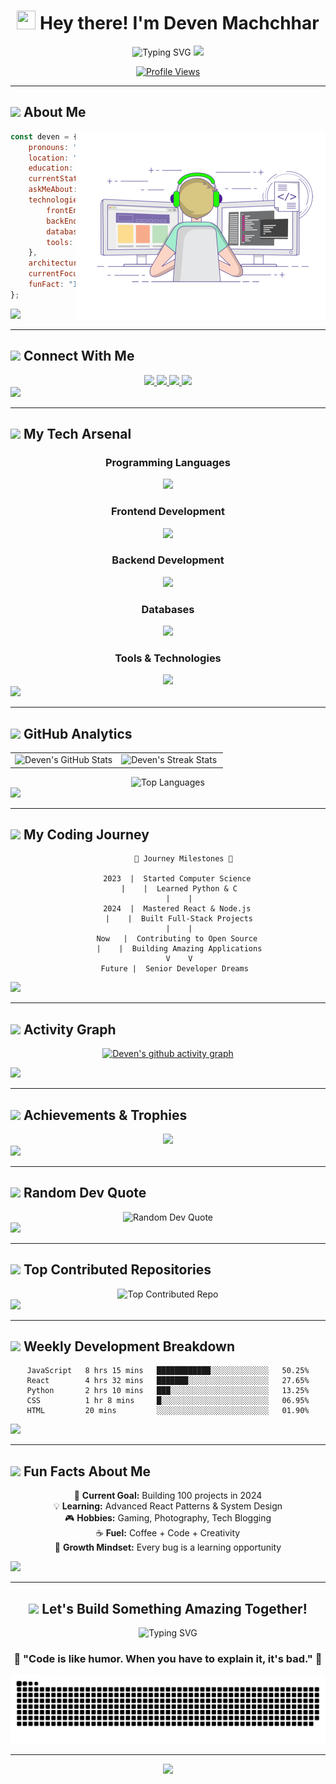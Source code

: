 <div align="center">

# <img src="https://raw.githubusercontent.com/iampavangandhi/iampavangandhi/master/gifs/Hi.gif" width="30px" height="30px"> Hey there! I'm **Deven Machchhar** 

<img src="https://readme-typing-svg.herokuapp.com?font=Fira+Code&size=28&duration=3000&pause=1000&color=00D9FF&center=true&vCenter=true&multiline=true&width=600&height=100&lines=Passionate+Full-Stack+Developer;From+Morbi%2C+Gujarat%2C+India;Always+Learning+%26+Building!" alt="Typing SVG" />

<img src="https://user-images.githubusercontent.com/73097560/115834477-dbab4500-a447-11eb-908a-139a6edaec5c.gif">

[![Profile Views](https://visitcount.itsvg.in/api?id=Deven14125&label=Profile%20Views&color=0&icon=5&pretty=true)](https://visitcount.itsvg.in)

</div>

---

## <img src="https://media.giphy.com/media/VgCDAzcKvsR6OM0uWg/giphy.gif" width="50"> **About Me**

<img align="right" alt="Coding GIF" width="400" src="https://raw.githubusercontent.com/devSouvik/devSouvik/master/gif3.gif">

```javascript
const deven = {
    pronouns: "He/Him",
    location: "Morbi, Gujarat, India 🇮🇳",
    education: "Computer Science @ Darshan University 🎓",
    currentStatus: "Building amazing web applications 🚀",
    askMeAbout: ["Web Development", "React", "Python", "Database Design"],
    technologies: {
        frontEnd: ["React", "JavaScript", "HTML5", "CSS3", "TailwindCSS"],
        backEnd: ["Node.js", "Express.js", "Python", "C#", ".NET"],
        databases: ["MongoDB", "MySQL", "SQL Server"],
        tools: ["Git", "Postman", "VS Code", "Adobe Creative Suite"]
    },
    architecture: ["Microservices", "Event-Driven", "Design System Pattern"],
    currentFocus: "Building scalable web applications with modern technologies",
    funFact: "I debug with console.log() and I'm proud of it! 😄"
};
```

<img src="https://user-images.githubusercontent.com/73097560/115834477-dbab4500-a447-11eb-908a-139a6edaec5c.gif">

---

## <img src="https://media.giphy.com/media/LnQjpWaON8nhr21vNW/giphy.gif" width="40"> **Connect With Me**

<div align="center">
<a href="mailto:deven81281256@gmail.com">
    <img src="https://img.shields.io/badge/Gmail-333333?style=for-the-badge&logo=gmail&logoColor=red" />
</a>
<a href="https://www.linkedin.com/in/deven-machchhar-b13287286/" target="_blank">
    <img src="https://img.shields.io/badge/LinkedIn-0077B5?style=for-the-badge&logo=linkedin&logoColor=white" />
</a>
<a href="https://leetcode.com/u/Deven812/" target="_blank">
    <img src="https://img.shields.io/badge/LeetCode-000000?style=for-the-badge&logo=LeetCode&logoColor=#d16c06" />
</a>
<a href="https://github.com/Deven14125" target="_blank">
    <img src="https://img.shields.io/badge/GitHub-100000?style=for-the-badge&logo=github&logoColor=white" />
</a>

</div>

<img src="https://user-images.githubusercontent.com/73097560/115834477-dbab4500-a447-11eb-908a-139a6edaec5c.gif">

---

## <img src="https://media.giphy.com/media/WUlplcMpOCEmTGBtBW/giphy.gif" width="40"> **My Tech Arsenal**

<div align="center">

### **Programming Languages**
<img src="https://skillicons.dev/icons?i=python,java,javascript,c,cs&theme=dark" />

### **Frontend Development**
<img src="https://skillicons.dev/icons?i=react,html,css,tailwind,bootstrap,vite&theme=dark" />

### **Backend Development**
<img src="https://skillicons.dev/icons?i=nodejs,express,dotnet&theme=dark" />

### **Databases**
<img src="https://skillicons.dev/icons?i=mongodb,mysql,sqlite&theme=dark" />

### **Tools & Technologies**
<img src="https://skillicons.dev/icons?i=git,github,postman,vscode,adobe,figma&theme=dark" />

</div>

<img src="https://user-images.githubusercontent.com/73097560/115834477-dbab4500-a447-11eb-908a-139a6edaec5c.gif">

---

## <img src="https://media.giphy.com/media/iY8CRBdQXODJSCERIr/giphy.gif" width="35"> **GitHub Analytics**

<div align="center">
<table>
<tr>
<td width="50%">

<img src="https://github-readme-stats.vercel.app/api?username=Deven14125&show_icons=true&theme=tokyonight&hide_border=true&locale=en" alt="Deven's GitHub Stats" />

</td>
<td width="50%">

<img src="https://github-readme-streak-stats.herokuapp.com/?user=Deven14125&theme=tokyonight&hide_border=true" alt="Deven's Streak Stats" />

</td>
</tr>
</table>

<img src="https://github-readme-stats.vercel.app/api/top-langs/?username=Deven14125&theme=tokyonight&hide_border=true&layout=compact" alt="Top Languages" />

</div>

<img src="https://user-images.githubusercontent.com/73097560/115834477-dbab4500-a447-11eb-908a-139a6edaec5c.gif">

---

## <img src="https://media.giphy.com/media/QssGEmpkyEOhBCb7e1/giphy.gif" width="25"> **My Coding Journey**

<div align="center">

```ascii
       🚀 Journey Milestones 🚀
    
    2023  |  Started Computer Science
     |    |  Learned Python & C
     |    |
    2024  |  Mastered React & Node.js
     |    |  Built Full-Stack Projects
     |    |
    Now   |  Contributing to Open Source
     |    |  Building Amazing Applications
     V    V
   Future |  Senior Developer Dreams
```

</div>

<img src="https://user-images.githubusercontent.com/73097560/115834477-dbab4500-a447-11eb-908a-139a6edaec5c.gif">

---

## <img src="https://media.giphy.com/media/LnQjpWaON8nhr21vNW/giphy.gif" width="35"> **Activity Graph**

<div align="center">

[![Deven's github activity graph](https://github-readme-activity-graph.vercel.app/graph?username=Deven14125&theme=tokyo-night&hide_border=true)](https://github.com/Deven14125)

</div>

<img src="https://user-images.githubusercontent.com/73097560/115834477-dbab4500-a447-11eb-908a-139a6edaec5c.gif">

---

## <img src="https://media.giphy.com/media/j2pOGeGYKe2xCCKwfi/giphy.gif" width="35"> **Achievements & Trophies**

<div align="center">

<img src="https://github-profile-trophy.vercel.app/?username=Deven14125&theme=tokyonight&no-frame=true&no-bg=false&margin-w=4&column=7" />

</div>

<img src="https://user-images.githubusercontent.com/73097560/115834477-dbab4500-a447-11eb-908a-139a6edaec5c.gif">

---

## <img src="https://media.giphy.com/media/ZVik7pBtu9dNS/giphy.gif" width="35"> **Random Dev Quote**

<div align="center">

<img src="https://quotes-github-readme.vercel.app/api?type=horizontal&theme=tokyonight" alt="Random Dev Quote" />

</div>

<img src="https://user-images.githubusercontent.com/73097560/115834477-dbab4500-a447-11eb-908a-139a6edaec5c.gif">

---

## <img src="https://media.giphy.com/media/cj87CxfRtrUifF3Ryk/giphy.gif" width="35"> **Top Contributed Repositories**

<div align="center">

<img src="https://github-contributor-stats.vercel.app/api?username=Deven14125&limit=5&theme=tokyonight&combine_all_yearly_contributions=true" alt="Top Contributed Repo" />

</div>

<img src="https://user-images.githubusercontent.com/73097560/115834477-dbab4500-a447-11eb-908a-139a6edaec5c.gif">

---

## <img src="https://media.giphy.com/media/LnQjpWaON8nhr21vNW/giphy.gif" width="35"> **Weekly Development Breakdown**

<div align="center">

<!--START_SECTION:waka-->
```text
JavaScript   8 hrs 15 mins   ████████████░░░░░░░░░░░░░   50.25%
React        4 hrs 32 mins   ███████░░░░░░░░░░░░░░░░░░   27.65%
Python       2 hrs 10 mins   ███░░░░░░░░░░░░░░░░░░░░░░   13.25%
CSS          1 hr 8 mins     █░░░░░░░░░░░░░░░░░░░░░░░░   06.95%
HTML         20 mins         ░░░░░░░░░░░░░░░░░░░░░░░░░   01.90%
```
<!--END_SECTION:waka-->

</div>

<img src="https://user-images.githubusercontent.com/73097560/115834477-dbab4500-a447-11eb-908a-139a6edaec5c.gif">

---

## <img src="https://media.giphy.com/media/ObNTw8Uzwy6KQ/giphy.gif" width="35"> **Fun Facts About Me**

<div align="center">

🎯 **Current Goal:** Building 100 projects in 2024  
💡 **Learning:** Advanced React Patterns & System Design  
🎮 **Hobbies:** Gaming, Photography, Tech Blogging  
☕ **Fuel:** Coffee + Code + Creativity  
🌱 **Growth Mindset:** Every bug is a learning opportunity  

</div>

<img src="https://user-images.githubusercontent.com/73097560/115834477-dbab4500-a447-11eb-908a-139a6edaec5c.gif">

---

<div align="center">

## <img src="https://media.giphy.com/media/jpVnC65DmYeyRL4LHS/giphy.gif" width="35"> **Let's Build Something Amazing Together!**

<img src="https://readme-typing-svg.herokuapp.com?font=Fira+Code&size=20&duration=3000&pause=1000&color=00D9FF&center=true&vCenter=true&width=435&lines=Thanks+for+visiting+my+profile!;Let's+connect+and+collaborate!;Always+open+to+new+opportunities!" alt="Typing SVG" />

### 🚀 **"Code is like humor. When you have to explain it, it's bad."** 🚀

<img src="https://raw.githubusercontent.com/platane/snk/output/github-contribution-grid-snake-dark.svg" alt="Snake animation" />

---

<img src="https://capsule-render.vercel.app/api?type=waving&color=gradient&height=100&section=footer&animation=twinkling"/>

</div>

<!-- Proudly crafted with ❤️ and lots of ☕ -->
